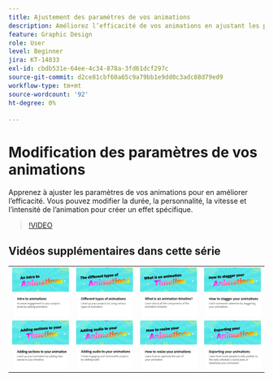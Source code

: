 ```yaml
---
title: Ajustement des paramètres de vos animations
description: Améliorez l’efficacité de vos animations en ajustant les paramètres
feature: Graphic Design
role: User
level: Beginner
jira: KT-14833
exl-id: cbdb531e-64ee-4c34-878a-3fd61dcf297c
source-git-commit: d2ce81cbf60a65c9a79bb1e9dd0c3adc88d79ed9
workflow-type: tm+mt
source-wordcount: '92'
ht-degree: 0%

---
```


# Modification des paramètres de vos animations

Apprenez à ajuster les paramètres de vos animations pour en améliorer l’efficacité. Vous pouvez modifier la durée, la personnalité, la vitesse et l’intensité de l’animation pour créer un effet spécifique.

>[!VIDEO](https://video.tv.adobe.com/v/3426977?quality=12&learn=on&hidetitle=true)

## Vidéos supplémentaires dans cette série

<table style="table-layout:fixed">
<tr>
   <td>
         <a href="intro-animation.md">
            <img alt="Initiation aux animations" src="assets/intro-animations.png" />
         </a>
   </td>
   <td>
         <a href="different-types-animation.md">
            <img alt="Différents types d’animations" src="assets/different-animations.png" />
         </a>
   </td>
   <td>
         <a href="animation-timeline.md">
            <img alt="Quel est le montage chronologique de l’animation ?" src="assets/what-is-animation-timeline.png" />
         </a>
   </td>
   <td>
         <a href="stagger-animations.md">
            <img alt="Comment décaler vos animations" src="assets/stagger-animations.png" />
         </a>
   </td>
</tr>
<tr>
   <td>
         <a href="add-sections-animation.md">
            <img alt="Ajout de sections à votre animation" src="assets/add-sections.png" />
         </a>
   </td>
   <td>
         <a href="audio-animation.md">
            <img alt="Ajout d’audio à vos animations" src="assets/add-audio.png" />
         </a>
   </td>
   <td>
         <a href="resize-animations.md">
            <img alt="Redimensionnement des animations" src="assets/resize-animations.png" />
         </a>
   </td>
   <td>
         <a href="export-animations.md">
            <img alt="Exportation de vos animations" src="assets/exporting-animations.png" />
         </a>
   </td>
</tr>
</table>

